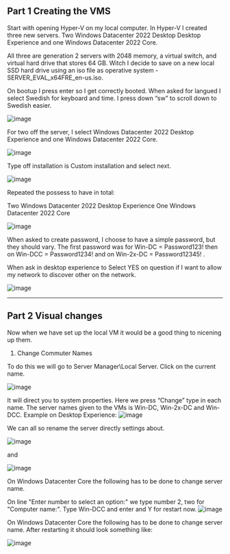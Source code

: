 
## Part 1 Creating the VMS

Start with opening Hyper-V on my local computer. In Hyper-V I created three new servers. Two Windows Datacenter 2022 Desktop Desktop Experience and one Windows Datacenter 2022 Core. 
 
All three are generation 2 servers with 2048 memory, a virtual switch, and virtual hard drive that stores 64 GB. Witch I decide to save on a new local SSD hard drive using an iso file as operative system - SERVER_EVAL_x64FRE_en-us.iso. 

On bootup I press enter so I get correctly booted. When asked for langued I select Swedish for keyboard and time. I press down “sw” to scroll down to Swedish easier.

![image](https://user-images.githubusercontent.com/42642927/217502697-38408719-9a89-41ba-a856-94bcb0720ebe.png)

For two off the server, I select Windows Datacenter 2022 Desktop Experience and one Windows Datacenter 2022 Core.  

![image](https://user-images.githubusercontent.com/42642927/217504280-6685e642-b32c-4d28-bcc6-1d7b4651f814.png)

Type off installation is Custom installation and select next.

![image](https://user-images.githubusercontent.com/42642927/227269220-8a23872e-d986-4f8e-8cce-83d6b9ede402.png)

Repeated the possess to have in total: 

Two Windows Datacenter 2022 Desktop Experience 
One Windows Datacenter 2022 Core 

![image](https://user-images.githubusercontent.com/42642927/217505846-c5964280-3803-4fd0-9474-245b98bcecc6.png)

When asked to create password, I choose to have a simple password, but they should vary. The first password was for Win-DC = Password123! then on Win-DCC = Password1234! and on Win-2x-DC = Password12345! . 

When ask in desktop experience to Select YES on question if I want to allow my network to discover other on the network.

![image](https://user-images.githubusercontent.com/42642927/217508597-a8497c95-3f64-436a-a55f-8bd6a694439f.png)


---

## Part 2 Visual changes

Now when we have set up the local VM it would be a good thing to nicening up them.  


1. Change Commuter Names 

To do this we will go to Server Manager\Local Server.  Click on the current name. 

![image](https://user-images.githubusercontent.com/42642927/227279012-8c568d1c-f513-4ee4-8483-1eeb1d72ac1e.png)

It will direct you to system properties. Here we press “Change” type in each name. The server names given to the VMs is Win-DC, Win-2x-DC and Win-DCC. Example on Desktop Experience: 
![image](https://user-images.githubusercontent.com/42642927/227279375-9ca0efdf-e9b7-4cd4-8882-ac02f88e03e9.png)

We can all so rename the server directly settings about.  

![image](https://user-images.githubusercontent.com/42642927/227324540-fb1397bb-2137-4c8a-a063-7c7a666f3c2a.png)

and

![image](https://user-images.githubusercontent.com/42642927/227324924-bd4b9bef-39e7-4009-8410-3d0153fe0d48.png)




On Windows Datacenter Core the following has to be done to change server name.  

On line "Enter number to select an option:" we type number 2, two for "Computer name:". Type Win-DCC and enter and Y for restart now.
![image](https://user-images.githubusercontent.com/42642927/227312271-f55ccc37-0c5c-4454-a6f5-fc546bb9b965.png)

On Windows Datacenter Core the following has to be done to change server name.  After restarting it should look something like:

![image](https://user-images.githubusercontent.com/42642927/227316136-14d50ced-c173-4ed7-b0d7-8d3e69da9c9c.png)

